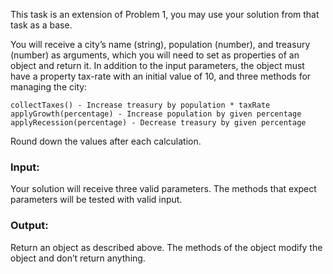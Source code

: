 This task is an extension of Problem 1, you may use your solution from that task as a base.

You will receive a city’s name (string), population (number), and treasury (number) as arguments, which you will need to set as properties of an object and return it. In addition to the input parameters, the object must have a property tax-rate with an initial value of 10, and three methods for managing the city:

    collectTaxes() - Increase treasury by population * taxRate
    applyGrowth(percentage) - Increase population by given percentage
    applyRecession(percentage) - Decrease treasury by given percentage

Round down the values after each calculation.

### Input:

Your solution will receive three valid parameters. The methods that expect parameters will be tested with valid input.

### Output:

Return an object as described above. The methods of the object modify the object and don’t return anything.

